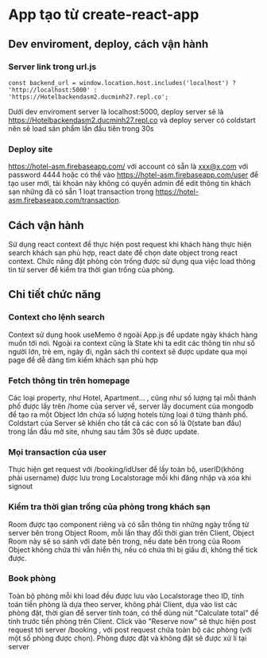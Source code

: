 # App tạo từ create-react-app

## Dev enviroment, deploy, cách vận hành

### Server link trong url.js

```
const backend_url = window.location.host.includes('localhost') ? 'http://localhost:5000' : 'https://Hotelbackendasm2.ducminh27.repl.co';
```

Dưới dev enviroment server là localhost:5000, deploy server sẽ là https://Hotelbackendasm2.ducminh27.repl.co và deploy
server có coldstart nên sẽ load sản phẩm lần đầu tiên trong 30s

### Deploy site

https://hotel-asm.firebaseapp.com/ với account có sẵn là xxx@x.com với password 4444 hoặc có thể
vào https://hotel-asm.firebaseapp.com/user để tạo user mới, tài khoản này không có quyền admin để edit thông tin khách
sạn những đã có sẵn 1 loạt transaction trong https://hotel-asm.firebaseapp.com/transaction.

## Cách vận hành

Sử dụng react context để thực hiện post request khi khách hàng thực hiện search khách sạn phù hợp, react date để chọn
date object trong react context. Chức năng đặt phòng còn trống được sử dụng qua việc load thông tin từ server để kiểm
tra thời gian trống của phòng.

## Chi tiết chức năng

### Context cho lệnh search

Context sử dụng hook useMemo ở ngoài App.js để update ngày khách hàng muốn tới nơi. Ngoài ra context cũng là State khi
ta edit các thông tin như số người lớn, trẻ em, ngày đi, ngân sách thì context sẽ được update qua mọi page để dễ dàng
tìm kiếm khách sạn phù hợp

### Fetch thông tin trên homepage

Các loại property, như Hotel, Apartment... , cũng như số lượng tại mỗi thành phố được lấy trên /home của server về,
server lấy document của mongodb để tạo ra một Object lớn chứa số lượng hotels từng loại ở từng thành phố. Coldstart của
Server sẽ khiến cho
tất cả các con số là 0(state ban đầu) trong lần đầu mở site, nhưng sau tầm 30s sẽ được update.

### Mọi transaction của user

Thực hiện get request với /booking/idUser để lấy toàn bộ, userID(không phải username) được lưu trong Localstorage mỗi
khi đăng nhập và xóa khi signout

### Kiểm tra thời gian trống của phòng trong khách sạn

Room được tạo component riêng và có sẵn thông tin những ngày trống từ server bên trong Object Room, mỗi lần thay đổi
thời gian trên Client, Object Room này sẽ so sánh
với date bên trong, nếu date bên trong của Room Object không chứa thì vẫn hiển thị, nếu có chứa thì bị giấu đi, không
thể tick được.

### Book phòng

Toàn bộ phòng mỗi khi load đều được lưu vào Localstorage theo ID, tính toán tiền phòng là dựa theo server, không phải
Client, dựa vào list các phòng đặt, thời gian để
server tính toán, có thể dùng nút "Calculate total" để tính trước tiền phòng trên Client.
Click vào "Reserve now" sẽ thực hiện post request tới server /booking , với post request chứa toàn bộ các phòng (với một
số phòng được chọn). Phòng được đặt và không đặt sẽ được xử lí tại server



